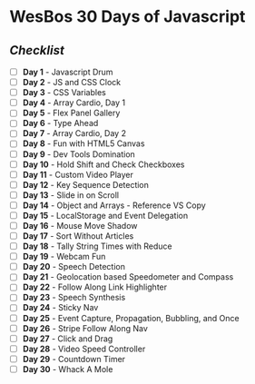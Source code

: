 # WesBos 30 Days of **Javascript**
## *Checklist*
 - [ ] **Day 1** - Javascript Drum 
 - [ ] **Day 2** - JS and CSS Clock
 - [ ] **Day 3** - CSS Variables
 - [ ] **Day 4** - Array Cardio, Day 1
 - [ ] **Day 5** - Flex Panel Gallery
 - [ ] **Day 6** - Type Ahead
 - [ ] **Day 7** - Array Cardio, Day 2
 - [ ] **Day 8** - Fun with HTML5 Canvas
 - [ ] **Day 9** - Dev Tools Domination
 - [ ] **Day 10** - Hold Shift and Check Checkboxes
 - [ ] **Day 11** - Custom Video Player
 - [ ] **Day 12** - Key Sequence Detection
 - [ ] **Day 13** - Slide in on Scroll
 - [ ] **Day 14** - Object and Arrays - Reference VS Copy
 - [ ] **Day 15** - LocalStorage and Event Delegation
 - [ ] **Day 16** - Mouse Move Shadow
 - [ ] **Day 17** - Sort Without Articles
 - [ ] **Day 18** - Tally String Times with Reduce
 - [ ] **Day 19** - Webcam Fun
 - [ ] **Day 20** - Speech Detection
 - [ ] **Day 21** - Geolocation based Speedometer and Compass
 - [ ] **Day 22** - Follow Along Link Highlighter
 - [ ] **Day 23** - Speech Synthesis
 - [ ] **Day 24** - Sticky Nav
 - [ ] **Day 25** - Event Capture, Propagation, Bubbling, and Once
 - [ ] **Day 26** - Stripe Follow Along Nav
 - [ ] **Day 27** - Click and Drag
 - [ ] **Day 28** - Video Speed Controller
 - [ ] **Day 29** - Countdown Timer
 - [ ] **Day 30** - Whack A Mole